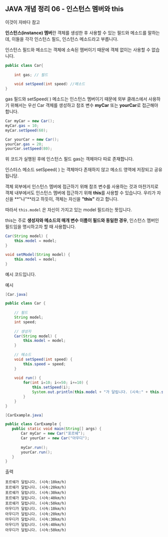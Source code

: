 ##  JAVA 개념 정리 06 - 인스턴스 멤버와 this 

이것이 자바다 참고



**인스턴스(instance) 멤버**란 객체를 생성한 후 사용할 수 있는 필드와 메소드를 말하는데, 이들을 각각 
인스턴스 필드, 인스턴스 메소드라고 부릅니다. 

인스턴스 필드와 메소드는  객체에 소속된 멤버이기 때문에 객체 없이는 사용할 수 없습니다.



```java
public class Car{
    
    int gas; // 필드
    
    void setSpeed(int speed) //메소드  
}
```

gas 필드와 setSpeed( ) 메소드는 인스턴스 멤버이기 때문에 외부 클래스에서 사용하기 위해서는 
우선 Car 객체를 생성하고 참조 변수 **myCar** 또는 **yourCar**로 접근해야 합니다.



```java
Car myCar = new Car();
myCar.gas = 10;
myCar.setSpeed(60);

Car yourCar = new Car();
yourCar.gas = 20;
yourCar.setSpeed(80);
```

위 코드가 실행된 후에 인스턴스 필드 gas는 객체마다 따로 존재합니다.

인스터스 메소드 setSpeed( ) 는 객체마다 존재하지 않고 메소드 영역에 저장되고 공유됩니당.





객체 외부에서 인스턴스 멤버에 접근하기 위해 참조 변수를 사용하는 것과 마찬가지로 객체 내부에서도
인스턴스 멤버에 접근하기 위해 **this**를 사용할 수 있습니다. 우리가 자신을 **"나"**라고 하듯이, 객체는 자신을
**"this"** 라고 합니다. 

따라서 ```this.model``` 은 자신이 가지고 있는 model 필드라는 뜻입니다. 

this는 주로 **생성자와 메소드의 매개 변수 이름이 필드와 동일한 경우**, 인스턴스 멤버인 필드임을 
명시하고자 할 때 사용합니다.



```java
Car(String model) {
	this.model = model;
}

void setModel(String model) {
	this.model = model;
}
```



예시 코드입니다.

예시

```java
[Car.java]

public class Car {
    
	// 필드
	String model;
    int speed;
    
    // 생성자
    Car(String model) {
        this.model = model;
    }
    
    // 메소드
    void setSpeed(int speed) {
        this.speed = speed;
    }
    
    void run() {
        for(int i=10; i<=50; i+=10) {
            this.setSpeed(i);
            System.out.println(this.model + "가 달립니다. (시속:" + this.speed + "km/h");
        }
    }
}
```



 ```java
[CarExample.java]

public class CarExample {
	public static void main(String[] args) {
		Car myCar = new Car("포르쉐");
		Car yourCar = new Car("아우디");
		
		myCar.run();
		yourCar.run();
	}
}
 ```



출력

```
포르쉐가 달립니다. (시속:10km/h)
포르쉐가 달립니다. (시속:20km/h)
포르쉐가 달립니다. (시속:30km/h)
포르쉐가 달립니다. (시속:40km/h)
포르쉐가 달립니다. (시속:50km/h)
아우디가 달립니다. (시속:10km/h)
아우디가 달립니다. (시속:20km/h)
아우디가 달립니다. (시속:30km/h)
아우디가 달립니다. (시속:40km/h)
아우디가 달립니다. (시속:50km/h)
```



